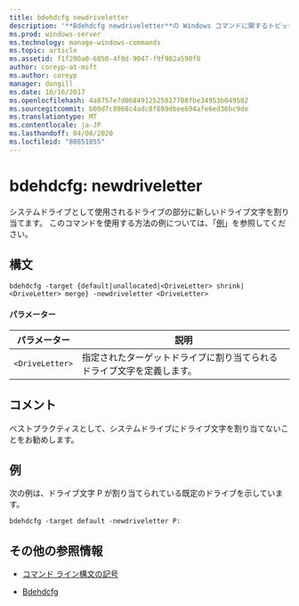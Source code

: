 ```yaml
---
title: bdehdcfg newdriveletter
description: '**Bdehdcfg newdriveletter**の Windows コマンドに関するトピックでは、システムドライブとして使用されるドライブの部分に新しいドライブ文字を割り当てます。'
ms.prod: windows-server
ms.technology: manage-windows-commands
ms.topic: article
ms.assetid: f1f200a0-6850-4f0d-9047-f9f982a590f8
author: coreyp-at-msft
ms.author: coreyp
manager: dongill
ms.date: 10/16/2017
ms.openlocfilehash: 4a8757e7d0684912525817708fbe34953b049582
ms.sourcegitcommit: b00d7c8968c4adc8f699dbee694afe6ed36bc9de
ms.translationtype: MT
ms.contentlocale: ja-JP
ms.lasthandoff: 04/08/2020
ms.locfileid: "80851055"
---
```

# <a name="bdehdcfg-newdriveletter"></a>bdehdcfg: newdriveletter

システムドライブとして使用されるドライブの部分に新しいドライブ文字を割り当てます。 このコマンドを使用する方法の例については、「[例](#BKMK_Examples)」を参照してください。

## <a name="syntax"></a>構文

```
bdehdcfg -target {default|unallocated|<DriveLetter> shrink|<DriveLetter> merge} -newdriveletter <DriveLetter>
```

#### <a name="parameters"></a>パラメーター

| パラメーター | 説明 |
| ---------| ----------- |
|`<DriveLetter>`|指定されたターゲットドライブに割り当てられるドライブ文字を定義します。|

## <a name="remarks"></a>コメント

ベストプラクティスとして、システムドライブにドライブ文字を割り当てないことをお勧めします。

## <a name="examples"></a><a name="BKMK_Examples"></a>例

次の例は、ドライブ文字 P が割り当てられている既定のドライブを示しています。

```
bdehdcfg -target default -newdriveletter P:
```

## <a name="additional-references"></a>その他の参照情報

- [コマンド ライン構文の記号](command-line-syntax-key.md)

- [Bdehdcfg](bdehdcfg.md)